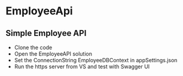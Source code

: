 # EmployeeApi
## Simple Employee API
- Clone the code
- Open the EmployeeAPI solution
- Set the ConnectionString EmployeeDBContext in appSettings.json
- Run the https server from VS and test with Swagger UI
